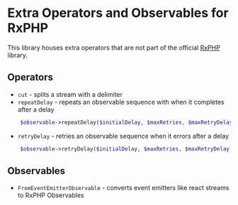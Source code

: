 # Extra Operators and Observables for RxPHP


This library houses extra operators that are not part of the official [RxPHP](https://github.com/ReactiveX/RxPHP) library.


## Operators

 
* `cut` - splits a stream with a delimiter
* `repeatDelay` - repeats an observable sequence with when it completes after a delay
```PHP
    $observable->repeatDelay($initialDelay, $maxRetries, $maxRetryDelay, $retryDelayGrowth);
```
* `retryDelay` - retries an observable sequence when it errors after a delay
```PHP
    $observable->retryDelay($initialDelay, $maxRetries, $maxRetryDelay, $retryDelayGrowth);
```

## Observables

* `FromEventEmitterObservable` - converts event emitters like react streams to RxPHP Observables



